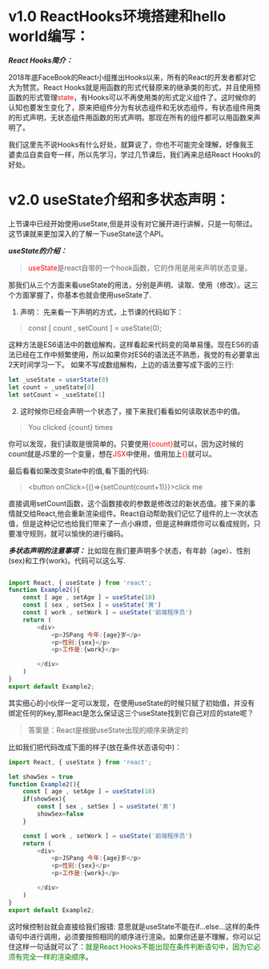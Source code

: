 # v1.0 ReactHooks环境搭建和hello world编写：

***React Hooks简介：***

2018年底FaceBook的React小组推出Hooks以来，所有的React的开发者都对它大为赞赏。React Hooks就是用函数的形式代替原来的继承类的形式，并且使用预函数的形式管理<font color="red">state</font>，有Hooks可以不再使用类的形式定义组件了。这时候你的认知也要发生变化了，原来把组件分为有状态组件和无状态组件，有状态组件用类的形式声明，无状态组件用函数的形式声明。那现在所有的组件都可以用函数来声明了。

我们这里先不说Hooks有什么好处，就算说了，你也不可能完全理解，好像我王婆卖瓜自卖自夸一样，所以先学习，学过几节课后，我们再来总结React Hooks的好处。


# v2.0 useState介绍和多状态声明：

上节课中已经开始使用useState,但是并没有对它展开进行讲解，只是一句带过。这节课就来更加深入的了解一下useState这个API。

***useState的介绍：***
> <font color="red">useState</font>是react自带的一个hook函数，它的作用是用来声明状态变量。

那我们从三个方面来看useState的用法，分别是声明、读取、使用（修改）。这三个方面掌握了，你基本也就会使用useState了.


1. 声明：
先来看一下声明的方式，上节课的代码如下：
> const [ count , setCount ] = useState(0);

这种方法是ES6语法中的数组解构，这样看起来代码变的简单易懂。现在ES6的语法已经在工作中频繁使用，所以如果你对ES6的语法还不熟悉，我觉的有必要拿出2天时间学习一下。 如果不写成数组解构，上边的语法要写成下面的三行:

```javascript
let _useState = userState(0)
let count = _useState[0]
let setCount = _useState[1]
```

2. 这时候你已经会声明一个状态了，接下来我们看看如何读取状态中的值。
> <p>You clicked {count} times</p>

你可以发现，我们读取是很简单的。只要使用<font color="red">{count}</font>就可以，因为这时候的count就是JS里的一个变量，想在<font color="red">JSX</font>中使用，值用加上<font color="red">{}</font>就可以。

最后看看如果改变State中的值,看下面的代码:
> <button onClick={()=>{setCount(count+1)}}>click me</button>


直接调用setCount函数，这个函数接收的参数是修改过的新状态值。接下来的事情就交给React,他会重新渲染组件。React自动帮助我们记忆了组件的上一次状态值，但是这种记忆也给我们带来了一点小麻烦，但是这种麻烦你可以看成规则，只要准守规则，就可以愉快的进行编码。

***多状态声明的注意事项：***
比如现在我们要声明多个状态，有年龄（age）、性别(sex)和工作(work)。代码可以这么写.
```javascript

import React, { useState } from 'react';
function Example2(){
    const [ age , setAge ] = useState(18)
    const [ sex , setSex ] = useState('男')
    const [ work , setWork ] = useState('前端程序员')
    return (
        <div>
            <p>JSPang 今年:{age}岁</p>
            <p>性别:{sex}</p>
            <p>工作是:{work}</p>

        </div>
    )
}
export default Example2;

```

其实细心的小伙伴一定可以发现，在使用useState的时候只赋了初始值，并没有绑定任何的key,那React是怎么保证这三个useState找到它自己对应的state呢？
> 答案是：React是根据useState出现的顺序来确定的

比如我们把代码改成下面的样子(放在条件状态语句中)：
```javascript
import React, { useState } from 'react';

let showSex = true
function Example2(){
    const [ age , setAge ] = useState(18)
    if(showSex){
        const [ sex , setSex ] = useState('男')
        showSex=false
    }

    const [ work , setWork ] = useState('前端程序员')
    return (
        <div>
            <p>JSPang 今年:{age}岁</p>
            <p>性别:{sex}</p>
            <p>工作是:{work}</p>

        </div>
    )
}
export default Example2;
```
这时候控制台就会直接给我们报错:
意思就是useState不能在if...else...这样的条件语句中进行调用，必须要按照相同的顺序进行渲染。如果你还是不理解，你可以记住这样一句话就可以了：<font color="green">就是React Hooks不能出现在条件判断语句中，因为它必须有完全一样的渲染顺序</font>。